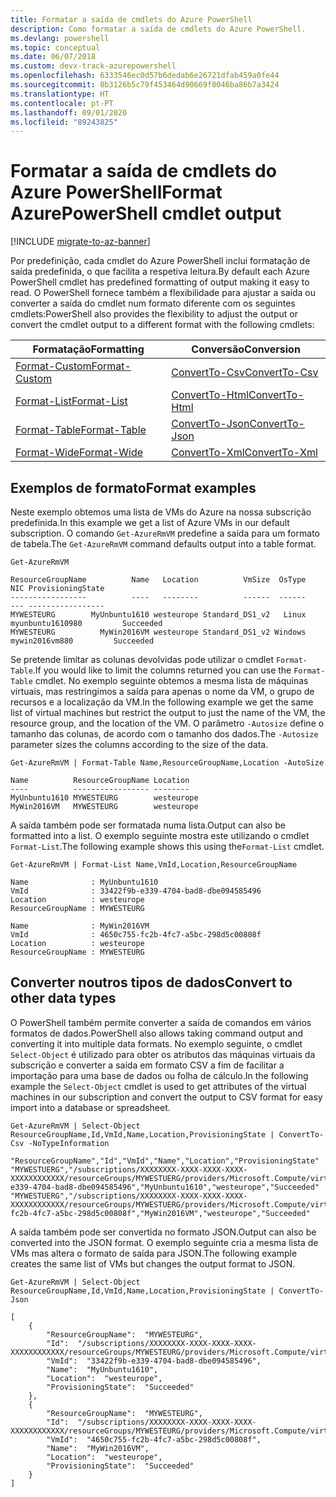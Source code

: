 ```yaml
---
title: Formatar a saída de cmdlets do Azure PowerShell
description: Como formatar a saída de cmdlets do Azure PowerShell.
ms.devlang: powershell
ms.topic: conceptual
ms.date: 06/07/2018
ms.custom: devx-track-azurepowershell
ms.openlocfilehash: 6333546ec0d57b6dedab6e26721dfab459a0fe44
ms.sourcegitcommit: 8b3126b5c79f453464d90669f0046ba86b7a3424
ms.translationtype: HT
ms.contentlocale: pt-PT
ms.lasthandoff: 09/01/2020
ms.locfileid: "89243825"
---
```

# <a name="format-azurepowershell-cmdlet-output"></a><span data-ttu-id="5c689-103">Formatar a saída de cmdlets do Azure PowerShell</span><span class="sxs-lookup"><span data-stu-id="5c689-103">Format AzurePowerShell cmdlet output</span></span>

[!INCLUDE [migrate-to-az-banner](../../includes/migrate-to-az-banner.md)]

<span data-ttu-id="5c689-104">Por predefinição, cada cmdlet do Azure PowerShell inclui formatação de saída predefinida, o que facilita a respetiva leitura.</span><span class="sxs-lookup"><span data-stu-id="5c689-104">By default each Azure PowerShell cmdlet has predefined formatting of output making it easy to read.</span></span>  <span data-ttu-id="5c689-105">O PowerShell fornece também a flexibilidade para ajustar a saída ou converter a saída do cmdlet num formato diferente com os seguintes cmdlets:</span><span class="sxs-lookup"><span data-stu-id="5c689-105">PowerShell also provides the flexibility to adjust the output or convert the cmdlet output to a different format with the following cmdlets:</span></span>

| <span data-ttu-id="5c689-106">Formatação</span><span class="sxs-lookup"><span data-stu-id="5c689-106">Formatting</span></span>      | <span data-ttu-id="5c689-107">Conversão</span><span class="sxs-lookup"><span data-stu-id="5c689-107">Conversion</span></span>       |
|-----------------|------------------|
| [<span data-ttu-id="5c689-108">Format-Custom</span><span class="sxs-lookup"><span data-stu-id="5c689-108">Format-Custom</span></span>](/powershell/module/microsoft.powershell.utility/format-custom) | [<span data-ttu-id="5c689-109">ConvertTo-Csv</span><span class="sxs-lookup"><span data-stu-id="5c689-109">ConvertTo-Csv</span></span>](/powershell/module/microsoft.powershell.utility/convertto-csv)  |
| [<span data-ttu-id="5c689-110">Format-List</span><span class="sxs-lookup"><span data-stu-id="5c689-110">Format-List</span></span>](/powershell/module/microsoft.powershell.utility/format-list)   | [<span data-ttu-id="5c689-111">ConvertTo-Html</span><span class="sxs-lookup"><span data-stu-id="5c689-111">ConvertTo-Html</span></span>](/powershell/module/microsoft.powershell.utility/convertto-html) |
| [<span data-ttu-id="5c689-112">Format-Table</span><span class="sxs-lookup"><span data-stu-id="5c689-112">Format-Table</span></span>](/powershell/module/microsoft.powershell.utility/format-table)  | [<span data-ttu-id="5c689-113">ConvertTo-Json</span><span class="sxs-lookup"><span data-stu-id="5c689-113">ConvertTo-Json</span></span>](/powershell/module/microsoft.powershell.utility/convertto-json) |
| [<span data-ttu-id="5c689-114">Format-Wide</span><span class="sxs-lookup"><span data-stu-id="5c689-114">Format-Wide</span></span>](/powershell/module/microsoft.powershell.utility/format-wide)   | [<span data-ttu-id="5c689-115">ConvertTo-Xml</span><span class="sxs-lookup"><span data-stu-id="5c689-115">ConvertTo-Xml</span></span>](/powershell/module/microsoft.powershell.utility/convertto-xml)  |

## <a name="format-examples"></a><span data-ttu-id="5c689-116">Exemplos de formato</span><span class="sxs-lookup"><span data-stu-id="5c689-116">Format examples</span></span>

<span data-ttu-id="5c689-117">Neste exemplo obtemos uma lista de VMs do Azure na nossa subscrição predefinida.</span><span class="sxs-lookup"><span data-stu-id="5c689-117">In this example we get a list of Azure VMs in our default subscription.</span></span>  <span data-ttu-id="5c689-118">O comando `Get-AzureRmVM` predefine a saída para um formato de tabela.</span><span class="sxs-lookup"><span data-stu-id="5c689-118">The `Get-AzureRmVM` command defaults output into a table format.</span></span>

```azurepowershell-interactive
Get-AzureRmVM
```

```output
ResourceGroupName          Name   Location          VmSize  OsType              NIC ProvisioningState
-----------------          ----   --------          ------  ------              --- -----------------
MYWESTEURG        MyUnbuntu1610 westeurope Standard_DS1_v2   Linux myunbuntu1610980         Succeeded
MYWESTEURG          MyWin2016VM westeurope Standard_DS1_v2 Windows   mywin2016vm880         Succeeded
```

<span data-ttu-id="5c689-119">Se pretende limitar as colunas devolvidas pode utilizar o cmdlet `Format-Table`.</span><span class="sxs-lookup"><span data-stu-id="5c689-119">If you would like to limit the columns returned you can use the `Format-Table` cmdlet.</span></span> <span data-ttu-id="5c689-120">No exemplo seguinte obtemos a mesma lista de máquinas virtuais, mas restringimos a saída para apenas o nome da VM, o grupo de recursos e a localização da VM.</span><span class="sxs-lookup"><span data-stu-id="5c689-120">In the following example we get the same list of virtual machines but restrict the output to just the name of the VM, the resource group, and the location of the VM.</span></span>  <span data-ttu-id="5c689-121">O parâmetro `-Autosize` define o tamanho das colunas, de acordo com o tamanho dos dados.</span><span class="sxs-lookup"><span data-stu-id="5c689-121">The `-Autosize` parameter sizes the columns according to the size of the data.</span></span>

```azurepowershell-interactive
Get-AzureRmVM | Format-Table Name,ResourceGroupName,Location -AutoSize
```

```output
Name          ResourceGroupName Location
----          ----------------- --------
MyUnbuntu1610 MYWESTEURG        westeurope
MyWin2016VM   MYWESTEURG        westeurope
```

<span data-ttu-id="5c689-122">A saída também pode ser formatada numa lista.</span><span class="sxs-lookup"><span data-stu-id="5c689-122">Output can also be formatted into a list.</span></span> <span data-ttu-id="5c689-123">O exemplo seguinte mostra este utilizando o cmdlet `Format-List`.</span><span class="sxs-lookup"><span data-stu-id="5c689-123">The following example shows this using the`Format-List` cmdlet.</span></span>

```azurepowershell-interactive
Get-AzureRmVM | Format-List Name,VmId,Location,ResourceGroupName
```

```output
Name              : MyUnbuntu1610
VmId              : 33422f9b-e339-4704-bad8-dbe094585496
Location          : westeurope
ResourceGroupName : MYWESTEURG

Name              : MyWin2016VM
VmId              : 4650c755-fc2b-4fc7-a5bc-298d5c00808f
Location          : westeurope
ResourceGroupName : MYWESTEURG
```

## <a name="convert-to-other-data-types"></a><span data-ttu-id="5c689-124">Converter noutros tipos de dados</span><span class="sxs-lookup"><span data-stu-id="5c689-124">Convert to other data types</span></span>

<span data-ttu-id="5c689-125">O PowerShell também permite converter a saída de comandos em vários formatos de dados.</span><span class="sxs-lookup"><span data-stu-id="5c689-125">PowerShell also allows taking command output and converting it into multiple data formats.</span></span> <span data-ttu-id="5c689-126">No exemplo seguinte, o cmdlet `Select-Object` é utilizado para obter os atributos das máquinas virtuais da subscrição e converter a saída em formato CSV a fim de facilitar a importação para uma base de dados ou folha de cálculo.</span><span class="sxs-lookup"><span data-stu-id="5c689-126">In the following example the `Select-Object` cmdlet is used to get attributes of the virtual machines in our subscription and convert the output to CSV format for easy import into a database or spreadsheet.</span></span>

```azurepowershell-interactive
Get-AzureRmVM | Select-Object ResourceGroupName,Id,VmId,Name,Location,ProvisioningState | ConvertTo-Csv -NoTypeInformation
```

```output
"ResourceGroupName","Id","VmId","Name","Location","ProvisioningState"
"MYWESTUERG","/subscriptions/XXXXXXXX-XXXX-XXXX-XXXX-XXXXXXXXXXXX/resourceGroups/MYWESTUERG/providers/Microsoft.Compute/virtualMachines/MyUnbuntu1610","33422f9b-e339-4704-bad8-dbe094585496","MyUnbuntu1610","westeurope","Succeeded"
"MYWESTUERG","/subscriptions/XXXXXXXX-XXXX-XXXX-XXXX-XXXXXXXXXXXX/resourceGroups/MYWESTUERG/providers/Microsoft.Compute/virtualMachines/MyWin2016VM","4650c755-fc2b-4fc7-a5bc-298d5c00808f","MyWin2016VM","westeurope","Succeeded"
```

<span data-ttu-id="5c689-127">A saída também pode ser convertida no formato JSON.</span><span class="sxs-lookup"><span data-stu-id="5c689-127">Output can also be converted into the JSON format.</span></span>  <span data-ttu-id="5c689-128">O exemplo seguinte cria a mesma lista de VMs mas altera o formato de saída para JSON.</span><span class="sxs-lookup"><span data-stu-id="5c689-128">The following example creates the same list of VMs but changes the output format to JSON.</span></span>

```azurepowershell-interactive
Get-AzureRmVM | Select-Object ResourceGroupName,Id,VmId,Name,Location,ProvisioningState | ConvertTo-Json
```

```output
[
    {
        "ResourceGroupName":  "MYWESTEURG",
        "Id":  "/subscriptions/XXXXXXXX-XXXX-XXXX-XXXX-XXXXXXXXXXXX/resourceGroups/MYWESTEURG/providers/Microsoft.Compute/virtualMachines/MyUnbuntu1610",
        "VmId":  "33422f9b-e339-4704-bad8-dbe094585496",
        "Name":  "MyUnbuntu1610",
        "Location":  "westeurope",
        "ProvisioningState":  "Succeeded"
    },
    {
        "ResourceGroupName":  "MYWESTEURG",
        "Id":  "/subscriptions/XXXXXXXX-XXXX-XXXX-XXXX-XXXXXXXXXXXX/resourceGroups/MYWESTEURG/providers/Microsoft.Compute/virtualMachines/MyWin2016VM",
        "VmId":  "4650c755-fc2b-4fc7-a5bc-298d5c00808f",
        "Name":  "MyWin2016VM",
        "Location":  "westeurope",
        "ProvisioningState":  "Succeeded"
    }
]
```
